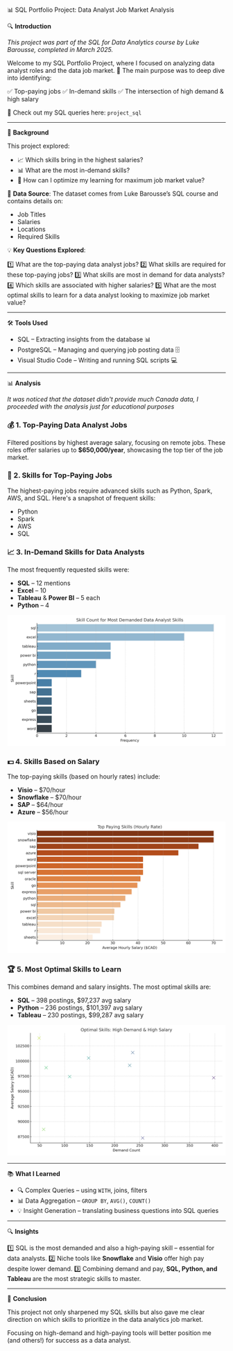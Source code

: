 📊 SQL Portfolio Project: Data Analyst Job Market Analysis

🔍 **Introduction**

*This project was part of the SQL for Data Analytics course by Luke Barousse, completed in March 2025.*

Welcome to my SQL Portfolio Project, where I focused on analyzing data analyst roles and the data job market. 🚀 The main purpose was to deep dive into identifying:

✅ Top-paying jobs
✅ In-demand skills
✅ The intersection of high demand & high salary

🔗 Check out my SQL queries here: `project_sql`

---

🎯 **Background**

This project explored:

* 📈 Which skills bring in the highest salaries?
* 📊 What are the most in-demand skills?
* 🎯 How can I optimize my learning for maximum job market value?

📂 **Data Source**:
The dataset comes from Luke Barousse’s SQL course and contains details on:

* Job Titles
* Salaries
* Locations
* Required Skills

💡 **Key Questions Explored**:

1️⃣ What are the top-paying data analyst jobs?
2️⃣ What skills are required for these top-paying jobs?
3️⃣ What skills are most in demand for data analysts?
4️⃣ Which skills are associated with higher salaries?
5️⃣ What are the most optimal skills to learn for a data analyst looking to maximize job market value?

---

🛠 **Tools Used**

* SQL – Extracting insights from the database 📊
* PostgreSQL – Managing and querying job posting data 🗄️
* Visual Studio Code – Writing and running SQL scripts 💻

---

📊 **Analysis**

*It was noticed that the dataset didn't provide much Canada data, I proceeded with the analysis just for educational purposes*

### 💰 1. Top-Paying Data Analyst Jobs

Filtered positions by highest average salary, focusing on remote jobs. These roles offer salaries up to **\$650,000/year**, showcasing the top tier of the job market.

### 🎯 2. Skills for Top-Paying Jobs

The highest-paying jobs require advanced skills such as Python, Spark, AWS, and SQL. Here's a snapshot of frequent skills:

* Python
* Spark
* AWS
* SQL

### 📈 3. In-Demand Skills for Data Analysts

The most frequently requested skills were:

* **SQL** – 12 mentions
* **Excel** – 10
* **Tableau** & **Power BI** – 5 each
* **Python** – 4

![Most Demanded Skills](charts/most_demanded_skills.png)

### 💵 4. Skills Based on Salary

The top-paying skills (based on hourly rates) include:

* **Visio** – \$70/hour
* **Snowflake** – \$70/hour
* **SAP** – \$64/hour
* **Azure** – \$56/hour

![Top Paying Skills](charts/top_paying_skills.png)

### 🏆 5. Most Optimal Skills to Learn

This combines demand and salary insights. The most optimal skills are:

* **SQL** – 398 postings, \$97,237 avg salary
* **Python** – 236 postings, \$101,397 avg salary
* **Tableau** – 230 postings, \$99,287 avg salary

![Optimal Skills](charts/optimal_skills.png)

---

📚 **What I Learned**

* 🔍 Complex Queries – using `WITH`, joins, filters
* 📊 Data Aggregation – `GROUP BY`, `AVG()`, `COUNT()`
* 💡 Insight Generation – translating business questions into SQL queries

---

🔍 **Insights**

1️⃣ SQL is the most demanded and also a high-paying skill – essential for data analysts.
2️⃣ Niche tools like **Snowflake** and **Visio** offer high pay despite lower demand.
3️⃣ Combining demand and pay, **SQL, Python, and Tableau** are the most strategic skills to master.

---

🏁 **Conclusion**

This project not only sharpened my SQL skills but also gave me clear direction on which skills to prioritize in the data analytics job market.

Focusing on high-demand and high-paying tools will better position me (and others!) for success as a data analyst.

